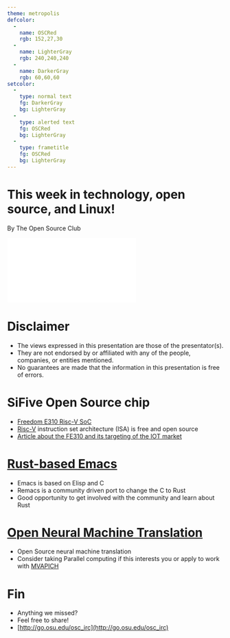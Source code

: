 ```yaml
---
theme: metropolis
defcolor:
  -
    name: OSCRed
    rgb: 152,27,30
  -
    name: LighterGray
    rgb: 240,240,240
  -
    name: DarkerGray
    rgb: 60,60,60
setcolor:
  -
    type: normal text
    fg: DarkerGray
    bg: LighterGray
  -
    type: alerted text
    fg: OSCRed
    bg: LighterGray
  -
    type: frametitle
    fg: OSCRed
    bg: LighterGray
---
```


# This week in technology, open source, and Linux!

By The Open Source Club

![OSC Logo](../../common/osc-logo.pdf "Open Source Club at Ohio State Logo")

# Disclaimer
* The views expressed in this presentation are those of the presentator(s).
* They are not endorsed by or affiliated with any of the people, companies, or entities mentioned.
* No guarantees are made that the information in this presentation is free of errors.

# SiFive Open Source chip
* [Freedom E310 Risc-V SoC](https://www.sifive.com/products/freedom-e310/)
* [Risc-V](https://riscv.org/) instruction set architecture (ISA) is free and open source
* [Article about the FE310 and its targeting of the IOT market](http://www.infoworld.com/article/3155047/internet-of-things/sifive-rolls-out-fully-open-source-chip-for-iot-devices.html)

# [Rust-based Emacs](http://www.wilfred.me.uk/blog/2017/01/11/announcing-remacs-porting-emacs-to-rust/)
* Emacs is based on Elisp and C
* Remacs is a community driven port to change the C to Rust
* Good opportunity to get involved with the community and learn about Rust

# [Open Neural Machine Translation](http://opennmt.net/)
* Open Source neural machine translation
* Consider taking Parallel computing if this interests you or apply to work with [MVAPICH](http://mvapich.cse.ohio-state.edu/)

# Fin
* Anything we missed?
* Feel free to share!
* [http://go.osu.edu/osc_irc](http://go.osu.edu/osc_irc)
